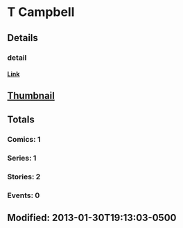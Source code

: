 # T  Campbell 
## Details
### detail
#### [Link](http://marvel.com/comics/creators/9508/t_campbell?utm_campaign=apiRef&utm_source=225578a89fc76f3d20fbffda5d17a88d)
## [Thumbnail](http://i.annihil.us/u/prod/marvel/i/mg/b/40/image_not_available.jpg)
## Totals
### Comics: 1
### Series: 1
### Stories: 2
### Events: 0
## Modified: 2013-01-30T19:13:03-0500